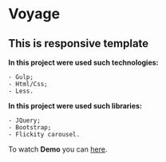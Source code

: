 # Voyage #
## This is responsive template  ##
**In this project were used such technologies:**

	- Gulp;
	- Html/Css;
	- Less.
**In this project were used such libraries:**

	- JQuery;
	- Bootstrap;
	- Flickity carousel.
To watch **Demo** you can [here](https://reshetnyk.github.io/voyage_template/build/).
